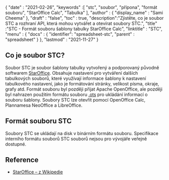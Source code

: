 {
  "date" : "2021-02-26",
  "keywords" :[ "stc", "soubor", "přípona", "formát souboru", "StarOffice Calc", "Tabulka" ],
  "author" : {
    "display_name" : "Sami Cheema"
},
  "draft" : "false",
  "toc" : true,
  "description":"Zjistěte, co je soubor STC a rozhraní API, která mohou vytvářet a otevírat soubory STC.",
  "title" :"STC - Formát souboru šablony tabulky StarOffice Calc",
  "linktitle" : "STC",
  "menu" : {
    "docs" : {
      "identifier": "spreadsheet-stc",
      "parent" : "spreadsheet"
}
},
  "lastmod" : "2021-11-27"
}

## Co je soubor STC?

Soubor STC je soubor šablony tabulky vytvořený a podporovaný původně softwarem [StarOffice](https://www.staroffice.com/). Obsahuje nastavení pro vytváření dalších tabulkových souborů, které využívají informace šablony k nastavení tabulkového nastavení, jako je formátování stránky, velikost písma, okraje, grafy atd. Formát souboru byl později přijat Apache OpenOffice, ale později byl nahrazen použitím formátu souboru [.ots](/cs/spreadsheet/ots/) pro ukládání informací o souboru šablony. Soubory STC lze otevřít pomocí OpenOffice Calc, Plannamesa NeoOffice a LibreOffice.

## Formát souboru STC

Soubory STC se ukládají na disk v binárním formátu souboru. Specifikace interního formátu souborů STC souborů nejsou pro vývojáře veřejně dostupné.

## Reference ##

* [StarOffice – z Wikipedie](https://en.wikipedia.org/wiki/StarOffice)

